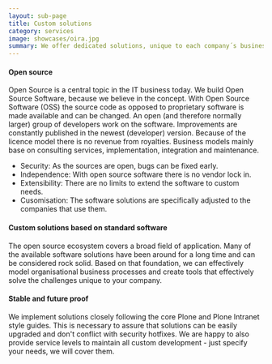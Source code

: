 ```yaml
---
layout: sub-page
title: Custom solutions
category: services
image: showcases/oira.jpg
summary: We offer dedicated solutions, unique to each company´s business practices and processes. Customisation may involve augmentation or adaptation of standard solutions, compatibility extension to additional tools and technologies or even the realisation of bespoke software solutions that are built from the ground up to fit your needs.
---
```


<!-- “Consulting” (Denso), “Implementation” (OiRA), “Intranet” (ikath) and “Support” (UniBW) -->

#### Open source

Open Source is a central topic in the IT business today. We build Open Source Software, because we believe in the concept. With Open Source Software (OSS) the source code as opposed to proprietary software is made available and can be changed. An open (and therefore normally larger) group of developers work on the software. Improvements are constantly published in the newest (developer) version. Because of the licence model there is no revenue from royalties. Business models mainly base on consulting services, implementation, integration and maintenance.

- Security: As the sources are open, bugs can be fixed early.
- Independence: With open source software there is no vendor lock in.
- Extensibility: There are no limits to extend the software to custom needs.
- Cusomisation: The software solutions are specifically adjusted to the companies that use them.


#### Custom solutions based on standard software

The open source ecosystem covers a broad field of application. Many of the available software solutions have been around for a long time and can be considered rock solid. Based on that foundation, we can effectively model organisational business processes and create tools that effectively solve the challenges unique to your company.

#### Stable and future proof

We implement solutions closely following the core Plone and Plone Intranet style guides. This is necessary to assure that solutions can be easily upgraded and don't conflict with security hotfixes. We are happy to also provide service levels to maintain all custom development - just specify your needs, we will cover them.
